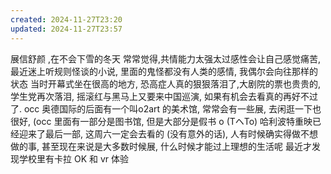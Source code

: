 ```yaml
---
created: 2024-11-27T23:20
updated: 2024-11-27T23:57
---
```

展信舒颜 ,在不会下雪的冬天
常常觉得,共情能力太强太过感性会让自己感觉痛苦, 最近迷上听规则怪谈的小说, 里面的鬼怪都没有人类的感情, 我偶尔会向往那样的状态 
当时开幕式坐在很高的地方, 恐高症人真的狠狠落泪了,大剧院的票也贵贵的, 学生党再次落泪, 摇滚红与黑马上又要来中国巡演, 如果有机会去看真的再好不过了. 
occ 奥德国际的后面有一个叫o2art 的美术馆, 常常会有一些展, 去闲逛一下也很好, (occ 里面有一部分是图书馆, 但是大部分是假书 o (TヘTo)
哈利波特重映已经迎来了最后一部, 这周六一定会去看的 (没有意外的话), 人有时候确实得做不想做的事, 甚至现在来说是大多数时候展, 什么时候才能过上理想的生活呢 
最近才发现学校里有卡拉 OK 和 vr 体验

|     |     |
| --- | --- |
